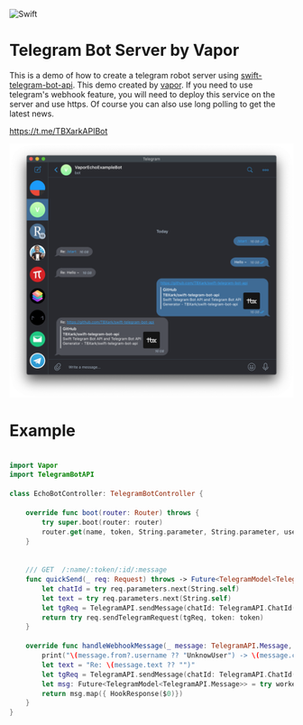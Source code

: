 ![Swift](https://github.com/TBXark/telegram-bot-vapor-example/workflows/Swift/badge.svg)

# Telegram Bot Server by Vapor

This is a demo of how to create a telegram robot server using [swift-telegram-bot-api](https://github.com/TBXark/swift-telegram-bot-api). This demo created by [vapor](https://github.com/vapor/vapor).
If you need to use telegram's webhook feature, you will need to deploy this service on the server and use https.
Of course you can also use long polling to get the latest news.

https://t.me/TBXarkAPIBot

![](./example.png)




# Example

```swift

import Vapor
import TelegramBotAPI

class EchoBotController: TelegramBotController {

    override func boot(router: Router) throws {
        try super.boot(router: router)
        router.get(name, token, String.parameter, String.parameter, use: self.quickSend)
    }
    

    /// GET  /:name/:token/:id/:message
    func quickSend(_ req: Request) throws -> Future<TelegramModel<TelegramAPI.Message>> {
        let chatId = try req.parameters.next(String.self)
        let text = try req.parameters.next(String.self)
        let tgReq = TelegramAPI.sendMessage(chatId: TelegramAPI.ChatId(chatId), text: text.removingPercentEncoding ?? text)
        return try req.sendTelegramRequest(tgReq, token: token)
    }

    override func handleWebhookMessage(_ message: TelegramAPI.Message, at worker: Container) throws -> EventLoopFuture<HookResponse> {
        print("\(message.from?.username ?? "UnknowUser") -> \(message.chat.id) -> \(message.text ?? "")")
        let text = "Re: \(message.text ?? "")"
        let tgReq = TelegramAPI.sendMessage(chatId: TelegramAPI.ChatId(message.chat.id), text: text)
        let msg: Future<TelegramModel<TelegramAPI.Message>> = try worker.sendTelegramRequest(tgReq, token: token)
        return msg.map({ HookResponse($0)})
    }   
}


```

